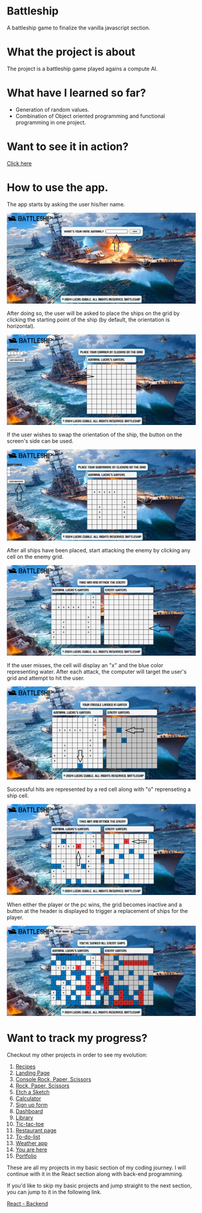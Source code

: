 # Battleship

A battleship game to finalize the vanilla javascript section.

# What the project is about

The project is a battleship game played agains a compute AI.

# What have I learned so far?

<ul>
  <li>Generation of random values.</li>
  <li>Combination of Object oriented programming and functional programming in one project.</li>
</ul>

# Want to see it in action?

<a href="https://hroglardev.github.io/Battleship/" target="_blank">Click here</a>

# How to use the app.

The app starts by asking the user his/her name.

<img src="./docs-images/01-landing.JPG"/>

After doing so, the user will be asked to place the ships on the grid by clicking the starting point of the ship (by default, the orientation is horizontal).

<img src="./docs-images/02-placeship.JPG"/>

If the user wishes to swap the orientation of the ship, the button on the screen's side can be used.

<img src="./docs-images/03-swaporientation.JPG"/>

After all ships have been placed, start attacking the enemy by clicking any cell on the enemy grid.

<img src="./docs-images/04-attackenemy.JPG"/>

If the user misses, the cell will display an "x" and the blue color representing water. After each attack, the computer will target the user's grid and attempt to hit the user.

<img src="./docs-images/05-receiveenemy-attack.jpg"/>

Successful hits are represented by a red cell along with "o" reprenseting a ship cell.

<img src="./docs-images/06-hittarget.JPG"/>

When either the player or the pc wins, the grid becomes inactive and a button at the header is displayed to trigger a replacement of ships for the player.

<img src="./docs-images/07-gameover.JPG"/>

# Want to track my progress?

Checkout my other projects in order to see my evolution:

<ol>
  <li><a href="https://github.com/hroglardev/odin-recipes" target="_blank">Recipes</a></li>
  <li><a href="https://github.com/hroglardev/Odin-landing-page" target="_blank">Landing Page</a></li>
  <li><a href="https://github.com/hroglardev/Rock-Paper-Scissors-TOP-Console" target="_blank">Console Rock, Paper, Scissors</a></li>
  <li><a href="https://github.com/hroglardev/Rock-Paper-Scissors-TOP" target="_blank">Rock, Paper, Scissors</a></li>
  <li><a href="https://github.com/hroglardev/Etch-a-Sketch" target="_blank">Etch a Sketch</a></li>
  <li><a href="https://github.com/hroglardev/Calculator" target="_blank">Calculator</a></li>
  <li><a href="https://github.com/hroglardev/Sign-up-form-TOP" target="_blank">Sign up form</a></li>
  <li><a href="https://github.com/hroglardev/Dashboard" target="_blank">Dashboard</a></li>
  <li><a href="https://github.com/hroglardev/Library" target="_blank">Library</a></li>
  <li><a href="https://github.com/hroglardev/Tic-tac-toe" target="_blank">Tic-tac-toe</a></li>
  <li><a href="https://github.com/hroglardev/Restaurant-page" target="_blank">Restaurant page</a></li>
  <li><a href="https://github.com/hroglardev/To-do-list-js" target="_blank">To-do-list</a></li>
  <li><a href="https://github.com/hroglardev/Weather-app" target="_blank">Weather app</a></li>
  <li><a href="https://github.com/hroglardev/Battleship" target="_blank">You are here</a></li>
  <li><a href="https://github.com/hroglardev/Lucas-Cubile" target="_blank">Portfolio</a></li>
</ol>

These are all my projects in my basic section of my coding journey. I will continue with it in the React section along with back-end programming.

If you'd like to skip my basic projects and jump straight to the next section, you can jump to it in the following link.

<a href="https://github.com/hroglardev/CV-creator" target="_blank">React - Backend</a>
